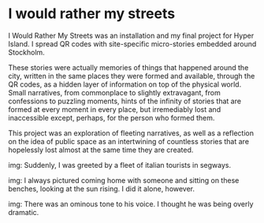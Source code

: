 # I would rather my streets

I Would Rather My Streets was an installation and my final project for Hyper Island. I spread QR codes with site-specific micro-stories embedded around Stockholm.

These stories were actually memories of things that happened around the city, written in the same places they were formed and available, through the QR codes, as a hidden layer of information on top of the physical world. Small narratives, from commonplace to slightly extravagant, from confessions to puzzling moments, hints of the infinity of stories that are formed at every moment in every place, but irremediably lost and inaccessible except, perhaps, for the person who formed them.

This project was an exploration of fleeting narratives, as well as a reflection on the idea of public space as an intertwining of countless stories that are hopelessly lost almost at the same time they are created. 

img:
Suddenly, I was greeted by a fleet of italian tourists in segways.

img:
I always pictured coming home with someone and sitting on these benches, looking at the sun rising. I did it alone, however.

img:
There was an ominous tone to his voice. I thought he was being overly dramatic.





